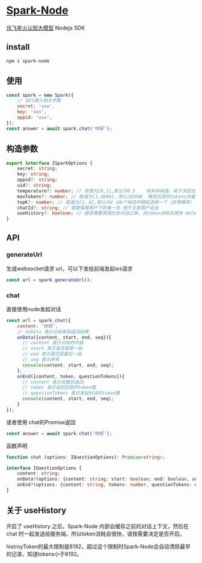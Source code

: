 <!--
 * @Author: chenzhongsheng
 * @Date: 2023-02-13 17:02:26
 * @Description: Coding something
-->
# [Spark-Node](https://github.com/theajack/spark-node)

[讯飞星火认知大模型](https://xinghuo.xfyun.cn/) Nodejs SDK

## install 

```
npm i spark-node
```

## 使用

```js
const spark = new Spark({
    // 自行填入相关参数
    secret: 'xxx',
    key: 'xxx',
    appid: 'xxx',
});
const answer = await spark.chat('你好');
```

## 构造参数

```ts
export interface ISparkOptions {
    secret: string;
    key: string;
    appid?: string;
    uid?: string;
    temperature?: number; // 取值为[0,1],默认为0.5	核采样阈值。用于决定结果随机性，取值越高随机性越强即相同的问题得到的不同答案的可能性越高
    maxTokens?: number; // 取值为[1,4096]，默认为2048	模型回答的tokens的最大长度
    topK?: number; // 取值为[1，6],默认为4	从k个候选中随机选择⼀个（⾮等概率）
    chatId?: string; // 需要保障用户下的唯一性	用于关联用户会话
    useHistory?: boolean; // 是否需要使用历史对话记录，对token消耗会很快 default: false
}
```

## API

### generateUrl

生成websocket请求 url，可以下发给前端发起ws请求

```js
const url = spark.generateUrl();
```

### chat

直接使用node发起对话

```js
const url = spark.chat({
    content: '你好',
    // onData 表示分段拿到返回结果
    onData({content, start, end, seq}){
      // content 表示分段的内容 
      // start 表示是否是第一段
      // end 表示是否是最后一段
      // seq 表示序号
      console(content, start, end, seq);
    },
    onEnd({content, token, questionTokens}){
      // content 表示完整的返回
      // token 表示返回回答的token数
      // questionTokens 表示发起对话的token数
      console(content, start, end, seq);
    }
});
```

或者使用 chat的Promise返回

```js
const answer = await spark.chat('你好');
```

函数声明

```ts
function chat (options: IQuestionOptions): Promise<string>;

interface IQuestionOptions {
    content: string;
    onData?(options: {content: string; start: boolean; end: boolean, seq: number}): void;
    onEnd?(options: {content: string, tokens: number, questionTokens: number}): void;
}
```

## 关于 useHistory

开启了 useHistory 之后，Spark-Node 内部会缓存之前的对话上下文，然后在 chat 时一起发送给服务端，所以token消耗会很快，请按需要决定是否开启。

histroyToken的最大限制是8192，超过这个限制时Spark-Node会自动清除最早的记录，知道tokens小于8192。